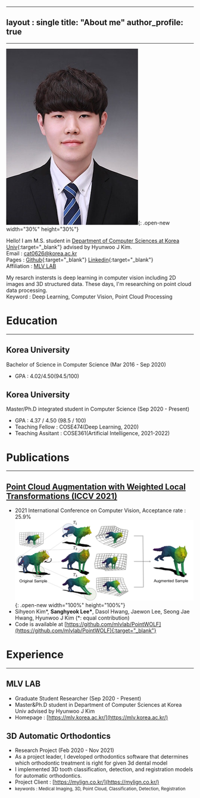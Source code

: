 <!-- ---
layout: home
author_profile: true
--- -->
---
layout : single
title: "About me"
author_profile: true
---

---
![photo](/assets/images/KakaoTalk_20220802_223215356.jpg){: .open-new width="30%" height="30%"}

Hello! I am M.S. student in [Department of Computer Sciences at Korea Univ](https://info.korea.ac.kr/info/index.do){:target="_blank"} advised by Hyunwoo J Kim.  
Email : cat0626@korea.ac.kr  
Pages : [Github](https://github.com/Lsanghyeok){:target="_blank"}  [Linkedin](https://www.linkedin.com/in/sanghyeok-%E2%80%8Dlee-7030a3217){:target="_blank"}  
Affiliation : [MLV LAB](https://mlv.korea.ac.kr/)

My resarch instersts is deep learning in computer vision including 2D images and 3D structured data. These days, I'm researching on point cloud data processing.  
Keyword : Deep Learning, Computer Vision, Point Cloud Processing

# Education
---
## __Korea University__  
Bachelor of Science in Computer Science (Mar 2016 - Sep 2020)
+ GPA : 4.02/4.50(94.5/100)

## __Korea University__  
Master/Ph.D integrated student in Computer Science (Sep 2020 - Present)
+ GPA : 4.37 / 4.50 (98.5 / 100)
+ Teaching Fellow : COSE474(Deep Learning, 2020)
+ Teaching Assitant : COSE361(Artificial Intelligence, 2021-2022)

# Publications
---
## [Point Cloud Augmentation with Weighted Local Transformations (ICCV 2021)](https://openaccess.thecvf.com/content/ICCV2021/html/Kim_Point_Cloud_Augmentation_With_Weighted_Local_Transformations_ICCV_2021_paper.html)  
+ 2021 International Conference on Computer Vision, Acceptance rate : 25.9%
![PointWOLF](/assets/images/PointWOLF.jpg){: .open-new width="100%" height="100%"}
+ Sihyeon Kim\*, **Sanghyeok Lee\***, Dasol Hwang, Jaewon Lee, Seong Jae Hwang, Hyunwoo J Kim (*: equal contribution)
+ Code is available at [https://github.com/mlvlab/PointWOLF](https://github.com/mlvlab/PointWOLF){:target="_blank"}

# Experience
---
## MLV LAB 
+ Graduate Student Researcher (Sep 2020 - Present)  
+ Master&Ph.D student in Department of Computer Sciences at Korea Univ advised by Hyunwoo J Kim  
+ Homepage : [https://mlv.korea.ac.kr/](https://mlv.korea.ac.kr/)  
  
## 3D Automatic Orthodontics 
+ Research Project (Feb 2020 - Nov 2021)
+ As a project leader, I developed orthodontics software that determines which orthodontic treatment is right for given 3d dental model
+ I implemented 3D tooth classification, detection, and registration models for automatic orthodontics.
+ Project Client : [https://mylign.co.kr/](https://mylign.co.kr/)
+ <small>keywords : Medical Imaging, 3D, Point Cloud, Classification, Detection, Registration</small>
